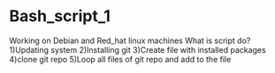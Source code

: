 # Bash_script_1

Working on Debian and Red_hat linux machines 
What is script do?
1)Updating system 
2)Installing git 
3)Create file with installed packages 
4)clone git repo 
5)Loop all files of git repo and add to the file
